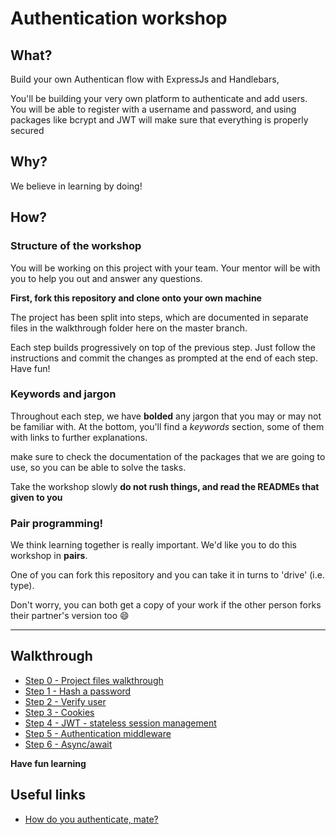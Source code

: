 # Authentication workshop

## What?

Build your own Authentican flow with ExpressJs and Handlebars,

You'll be building your very own platform to authenticate and add users. You will be able to register with a username and password, and using packages like bcrypt and JWT will make sure that everything is properly secured 


## Why?

We believe in learning by doing!

## How?

### Structure of the workshop

You will be working on this project with your team.  Your mentor will be with you to help you out and answer any questions.

**First, fork this repository and clone onto your own machine**

The project has been split into steps, which are documented in separate files in the walkthrough folder here on the master branch.  

Each step builds progressively on top of the previous step. Just follow the instructions and commit the changes as prompted at the end of each step. Have fun!

### Keywords and jargon


Throughout each step, we have **bolded** any jargon that you may or may not be familiar with.  At the bottom, you'll find a *keywords* section, some of them with links to further explanations.  

make sure to check the documentation of the packages that we are going to use, so you can be able to solve the tasks.

Take the workshop slowly **do not rush things, and read the READMEs that given to you**

### Pair programming!

We think learning together is really important.  We'd like you to do this workshop in **pairs**.

One of you can fork this repository and you can take it in turns to 'drive' (i.e. type).

Don't worry, you can both get a copy of your work if the other person forks their partner's version too :smile:

---
## Walkthrough
* [Step 0 - Project files walkthrough](walkthrough/step00.md)
* [Step 1 - Hash a password](walkthrough/step01.md)
* [Step 2 - Verify user](walkthrough/step02.md)
* [Step 3 - Cookies](walkthrough/step03.md)
* [Step 4 - JWT - stateless session management](walkthrough/step04.md)
* [Step 5 - Authentication middleware](walkthrough/step05.md)
* [Step 6 - Async/await](walkthrough/step06.md)


**Have fun learning**


## Useful links
* [How do you authenticate, mate?](https://hackernoon.com/how-do-you-authenticate-mate-f2b70904cc3a)

